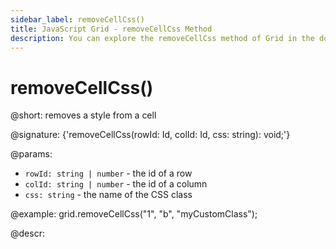 ```yaml
---
sidebar_label: removeCellCss()
title: JavaScript Grid - removeCellCss Method 
description: You can explore the removeCellCss method of Grid in the documentation of the DHTMLX JavaScript UI library. Browse developer guides and API reference, try out code examples and live demos, and download a free 30-day evaluation version of DHTMLX Suite 7.
---
```


# removeCellCss()

@short: removes a style from a cell

@signature: {'removeCellCss(rowId: Id, colId: Id, css: string): void;'}

@params:
- `rowId: string | number` - the id of a row
- `colId: string | number` - the id of a column
- `css: string` - the name of the CSS class

@example:
grid.removeCellCss("1", "b", "myCustomClass");

@descr:

[comment]: # (@relatedapi: grid/api/grid_addcellcss_method.md)
